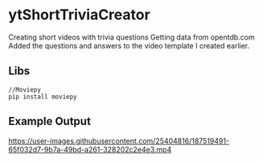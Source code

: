 # ytShortTriviaCreator
Creating short videos with trivia questions
Getting data from opentdb.com
Added the questions and answers to the video template I created earlier.

## Libs

    //Moviepy
    pip install moviepy

## Example Output


https://user-images.githubusercontent.com/25404816/187519491-65f032d7-9b7a-49bd-a261-328202c2e4e3.mp4

